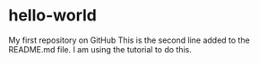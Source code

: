 # hello-world
My first repository on GitHub
This is the second line added to the README.md file. 
I am using the tutorial to do this. 
